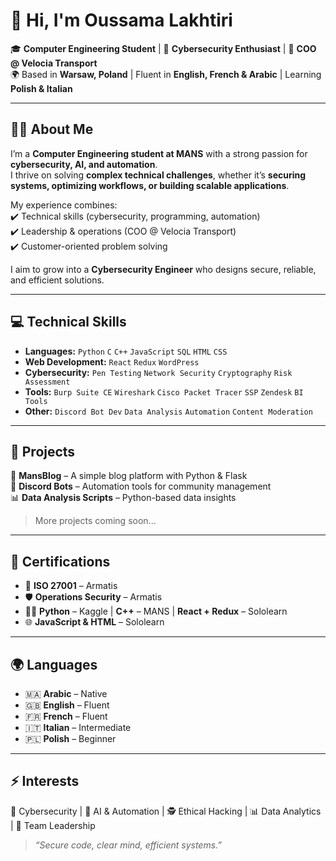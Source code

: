 # 👋 Hi, I'm Oussama Lakhtiri  

🎓 **Computer Engineering Student** | 🔐 **Cybersecurity Enthusiast** | 🚐 **COO @ Velocia Transport**  
🌍 Based in **Warsaw, Poland** | Fluent in **English, French & Arabic** | Learning **Polish & Italian**  

---

## 🧑‍💻 About Me  

I’m a **Computer Engineering student at MANS** with a strong passion for **cybersecurity, AI, and automation**.  
I thrive on solving **complex technical challenges**, whether it’s **securing systems, optimizing workflows, or building scalable applications**.  

My experience combines:  
✔️ Technical skills (cybersecurity, programming, automation)  
✔️ Leadership & operations (COO @ Velocia Transport)  
✔️ Customer-oriented problem solving  

I aim to grow into a **Cybersecurity Engineer** who designs secure, reliable, and efficient solutions.  

---

## 💻 Technical Skills  

- **Languages:** `Python` `C` `C++` `JavaScript` `SQL` `HTML` `CSS`  
- **Web Development:** `React` `Redux` `WordPress`  
- **Cybersecurity:** `Pen Testing` `Network Security` `Cryptography` `Risk Assessment`  
- **Tools:** `Burp Suite CE` `Wireshark` `Cisco Packet Tracer` `SSP` `Zendesk` `BI Tools`  
- **Other:** `Discord Bot Dev` `Data Analysis` `Automation` `Content Moderation`  

---

## 🚀 Projects  

🔐 **MansBlog** – A simple blog platform with Python & Flask  
🤖 **Discord Bots** – Automation tools for community management  
📊 **Data Analysis Scripts** – Python-based data insights  

> More projects coming soon...  

---

## 📜 Certifications  

- 🏅 **ISO 27001** – Armatis  
- 🛡️ **Operations Security** – Armatis  
- 🧑‍💻 **Python** – Kaggle | **C++** – MANS | **React + Redux** – Sololearn  
- 🌐 **JavaScript & HTML** – Sololearn  

---

## 🌍 Languages  

- 🇲🇦 **Arabic** – Native  
- 🇬🇧 **English** – Fluent  
- 🇫🇷 **French** – Fluent  
- 🇮🇹 **Italian** – Intermediate  
- 🇵🇱 **Polish** – Beginner  

---

## ⚡ Interests  

🔐 Cybersecurity | 🤖 AI & Automation | 🕵️ Ethical Hacking | 📊 Data Analytics | 👥 Team Leadership  

> *“Secure code, clear mind, efficient systems.”*  
